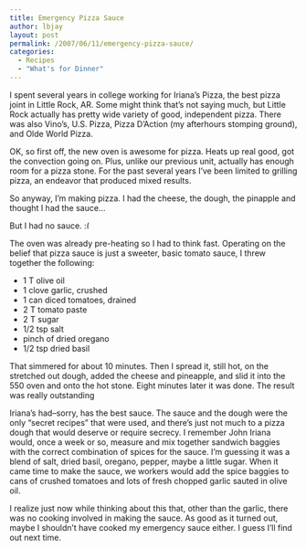```yaml
---
title: Emergency Pizza Sauce
author: lbjay
layout: post
permalink: /2007/06/11/emergency-pizza-sauce/
categories:
  - Recipes
  - "What's for Dinner"
---
```

<abbr class="unapi-id" title=""><!-- &nbsp; --></abbr> 

<img style="float:right" src="http://www.onlinelittlerock.com/content/restaurants/iriana.jpg"  alt="" />I spent several years in college working for Iriana&#8217;s Pizza, the best pizza joint in Little Rock, AR. Some might think that&#8217;s not saying much, but Little Rock actually has pretty wide variety of good, independent pizza. There was also Vino&#8217;s, U.S. Pizza, Pizza D&#8217;Action (my afterhours stomping ground), and Olde World Pizza.

OK, so first off, the new oven is awesome for pizza. Heats up real good, got the convection going on. Plus, unlike our previous unit, actually has enough room for a pizza stone. For the past several years I&#8217;ve been limited to grilling pizza, an endeavor that produced mixed results.

So anyway, I&#8217;m making pizza. I had the cheese, the dough, the pinapple and thought I had the sauce&#8230;

But I had no sauce. <img src="http://www.f00die.com/wp-includes/images/smilies/frownie.png" alt=":(" class="wp-smiley" style="height: 1em; max-height: 1em;" />

The oven was already pre-heating so I had to think fast. Operating on the belief that pizza sauce is just a sweeter, basic tomato sauce, I threw together the following:

* 1 T olive oil  
* 1 clove garlic, crushed  
* 1 can diced tomatoes, drained  
* 2 T tomato paste  
* 2 T sugar  
* 1/2 tsp salt  
* pinch of dried oregano  
* 1/2 tsp dried basil

That simmered for about 10 minutes. Then I spread it, still hot, on the stretched out dough, added the cheese and pineapple, and slid it into the 550 oven and onto the hot stone. Eight minutes later it was done. The result was really outstanding

Iriana&#8217;s had&#8211;sorry, has the best sauce. The sauce and the dough were the only &#8220;secret recipes&#8221; that were used, and there&#8217;s just not much to a pizza dough that would deserve or require secrecy. I remember John Iriana would, once a week or so, measure and mix together sandwich baggies with the correct combination of spices for the sauce. I&#8217;m guessing it was a blend of salt, dried basil, oregano, pepper, maybe a little sugar. When it came time to make the sauce, we workers would add the spice baggies to cans of crushed tomatoes and lots of fresh chopped garlic sauted in olive oil.

I realize just now while thinking about this that, other than the garlic, there was no cooking involved in making the sauce. As good as it turned out, maybe I shouldn&#8217;t have cooked my emergency sauce either. I guess I&#8217;ll find out next time.